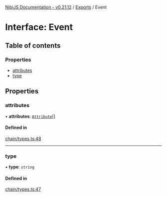 [NibiJS Documentation - v0.21.12](../intro.md) / [Exports](../modules.md) / Event

# Interface: Event

## Table of contents

### Properties

- [attributes](Event.md#attributes)
- [type](Event.md#type)

## Properties

### attributes

• **attributes**: [`Attribute`](Attribute.md)[]

#### Defined in

[chain/types.ts:48](https://github.com/NibiruChain/ts-sdk/blob/867defa/packages/nibijs/src/chain/types.ts#L48)

---

### type

• **type**: `string`

#### Defined in

[chain/types.ts:47](https://github.com/NibiruChain/ts-sdk/blob/867defa/packages/nibijs/src/chain/types.ts#L47)
